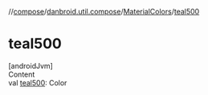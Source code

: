 //[compose](../../../index.md)/[danbroid.util.compose](../index.md)/[MaterialColors](index.md)/[teal500](teal500.md)



# teal500  
[androidJvm]  
Content  
val [teal500](teal500.md): Color  



